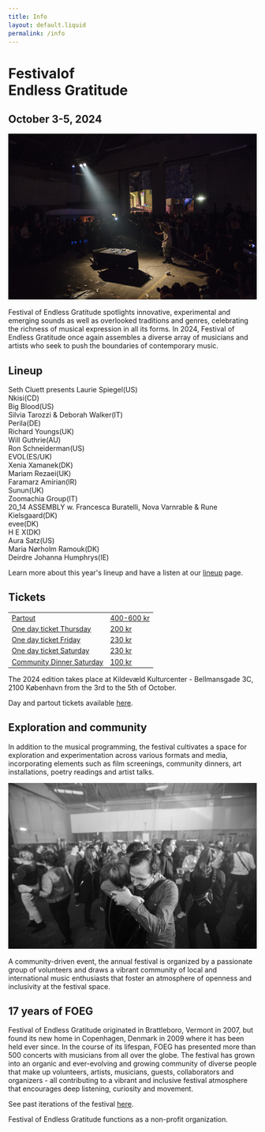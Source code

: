 ```yaml
---
title: Info
layout: default.liquid
permalink: /info
---
```


<div class="landingheader">
<h1>Festival<span>of</span><br>Endless Gratitude</h1>
   <h2>October 3-5, 2024</h2>
</div>

<img src="/assets/img/landing3.jpg">


<p>Festival of Endless Gratitude spotlights innovative, experimental and emerging sounds as well as overlooked traditions and genres, celebrating the richness of musical expression in all its forms. In 2024, Festival of Endless Gratitude once again assembles a diverse array of musicians and artists who seek to push the boundaries of contemporary music.</p>

<h2>Lineup</h2>
<div class="landinglineup">
  <div>Seth Cluett presents Laurie Spiegel<span>(US)</span></div>
  <div>Nkisi<span>(CD)</span></div>
  <div>Big Blood<span>(US)</span></div>
  <div>Silvia Tarozzi & Deborah Walker<span>(IT)</span></div>
  <div>Perila<span>(DE)</span></div>
  <div>Richard Youngs<span>(UK)</span></div>
  <div>Will Guthrie<span>(AU)</span></div>
  <div>Ron Schneiderman<span>(US)</span></div>
  <div>EVOL<span>(ES/UK)</span></div>
  <div>Xenia Xamanek<span>(DK)</span></div>
  <div>Mariam Rezaei<span>(UK)</span></div>
  <div>Faramarz Amirian<span>(IR)</span></div>
  <div>Sunun<span>(UK)</span></div>
  <div>Zoomachia Group<span>(IT)</span></div>
  <div>20_14 ASSEMBLY w. Francesca Buratelli, Nova Varnrable & Rune Kielsgaard<span>(DK)</span></div>
  <div>evee<span>(DK)</span></div>
  <div>H E X<span>(DK)</span></div>
  <div>Aura Satz<span>(US)</span></div>
    <div>Maria Nørholm Ramouk<span>(DK)</span></div>
    <div>Deirdre Johanna Humphrys<span>(IE)</span></div>
    
</div>
<p>Learn more about this year's lineup and have a listen at our <a href="/lineup">lineup</a> page.</p>

<h2>Tickets</h2>

<a href="https://billetto.dk/en/e/1018559">
<table class="landingtickets">
  <tr>
    <td>Partout</td>
    <td>400-600 kr</td>
  </tr>
  <tr>
    <td>One day ticket Thursday</td>
    <td>200 kr</td>
  </tr>
  <tr>
    <td>One day ticket Friday</td>
    <td>230 kr</td>
  </tr>
  <tr>
    <td>One day ticket Saturday</td>
    <td>230 kr</td>
  </tr>
    <tr>
    <td>Community Dinner Saturday</td>
    <td>100 kr</td>
  </tr>
</table>
</a>

<p>The 2024 edition takes place at Kildevæld Kulturcenter - Bellmansgade 3C, 2100 København from the 3rd to the 5th of October.</p>

<p>Day and partout tickets available <a href="https://billetto.dk/en/e/1018559">here</a>.</p>

<h2>Exploration and community</h2>

<p>In addition to the musical programming, the festival cultivates a space for exploration and experimentation across various formats and media, incorporating elements such as film screenings, community dinners, art installations, poetry readings and artist talks.</p>

<img src="/assets/img/landing2.jpg">

<p>A community-driven event, the annual festival is organized by a passionate group of volunteers and draws a vibrant community of local and international music enthusiasts that foster an atmosphere of openness and inclusivity at the festival space.</p>

<h2>17 years of FOEG</h2>

<p>Festival of Endless Gratitude originated in Brattleboro, Vermont in 2007, but found its new home in Copenhagen, Denmark in 2009 where it has been held ever since. In the course of its lifespan, FOEG has presented more than 500 concerts with musicians from all over the globe. The festival has grown into an organic and ever-evolving and growing community of diverse people that make up volunteers, artists, musicians, guests, collaborators and organizers - all contributing to a vibrant and inclusive festival atmosphere that encourages deep listening, curiosity and movement.

See past iterations of the festival <a href="/past">here</a>.</p>

<p>Festival of Endless Gratitude functions as a non-profit organization.</p>

